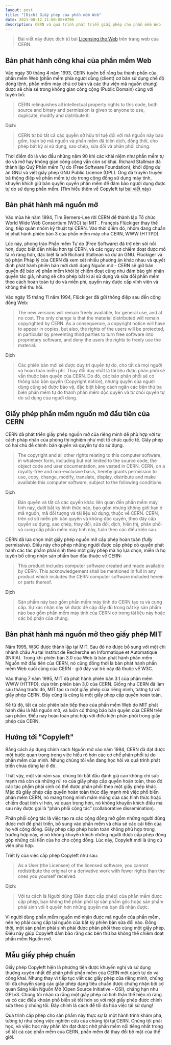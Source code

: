 ```yaml
---
layout: post
title: "[Dịch] Giấy phép của phần mềm Web"
date: 2021-08-12 11:00:00+0700
description: CERN và quá trình phát triển giấy phép cho phần mềm Web
---
```

>Bài viết này được dịch từ bài [Licensing the Web](https://home.cern/science/computing/birth-web/licensing-web) trên trang web của CERN.

## Bản phát hành công khai của phần mềm Web

Vào ngày 30 tháng 4 năm 1993, CERN tuyên bố rằng ba thành phần của phần mềm Web (phần mềm phía người dùng (client) cơ bản sử dụng chế độ dòng lệnh, phần mềm máy chủ cơ bản và các thư viện mã nguồn chung) được sẽ chia sẻ trong không gian công cộng (Public Domain) cùng với tuyên bố:

>CERN relinquishes all intellectual property rights to this code, both source and binary and permission is given to anyone to use, duplicate, modify and distribute it.

Dịch:

>CERN từ bỏ tất cả các quyền sở hữu trí tuệ đối với mã nguồn này bao gồm, toàn bộ mã nguồn và phần mềm đã biên dịch, đồng thời, cho phép bất kỳ ai sử dụng, sao chép, sửa đổi và phân phối chúng.

Thời điểm đó là vào đầu những năm 90 khi các khái niệm như phần mềm tự do và mở hay không gian công cộng vẫn còn sơ khai. Richard Stallman đã thành lập Quỹ Phần mềm Tự do (Free Software Foundation), khởi động dự án GNU và viết giấy phep GNU Public License (GPL). Ông đã truyền truyền bá thông điệp về phần mềm tự do trong cộng đồng sử dụng máy tính, khuyến khích giữ bản quyền quyền phần mềm để đảm bảo người dụng được tự do sử dụng phần mềm. (Tìm hiểu thêm về Copyleft tại [bài viết này](https://hoangnv735.github.io/blog/2021/copyleft-la-gi))

## Bản phát hành mã nguồn mở

Vào mùa hè năm 1994, Tim Berners-Lee rời CERN để thành lập Tổ chức World Wide Web Consortium (W3C) tại MIT . François Flückiger thay thế ông, tiếp quản nhóm kỹ thuật tại CERN. Vào thời điểm đó, nhóm đang chuẩn bị phát hành phiên bản 3 của phần mềm máy chủ CERN, WWW (HTTPD).

Lúc này, phong trào Phần mềm Tự do (Free Software) đã trở nên sôi nổi hơn, được biết đến nhiều hơn tại CERN, và các nguy cơ chiếm đoạt được mô tả rõ ràng hơn, đặc biệt là bởi Richard Stallman và dự án GNU. Flückiger và bộ phận Pháp lý của CERN đã xem xét nhiều phương án khác nhau và quyết định phát hành phiên bản mới dưới dạng Nguồn mở - CERN sẽ giữ bản quyền để bảo vệ phần mềm khỏi bị chiếm đoạt cũng như đảm bảo ghi nhận quyền tác giả, nhưng sẽ cho phép bất kì ai sử dụng và sửa đổi phần mềm theo cách hoàn toàn tự do và miễn phí, quyền này được cấp vĩnh viên và không thể thu hồi.

Vào ngày 15 tháng 11 năm 1994, Flückiger đã gửi thông điệp sau đến cộng đồng Web:

>The new versions will remain freely available, for general use, and at no cost. The only change is that the material distributed will remain copyrighted by CERN. As a consequence, a copyright notice will have to appear in copies, but also, the rights of the users will be protected, in particular by preventing third parties to turn free software into proprietary software, and deny the users the rights to freely use the material.

Dịch

>Các phiên bản mới sẽ được duy trì quyền tự do, cho tất cả mọi người và hoàn toàn miễn phí. Thay đổi duy nhất là tài liệu được phân phối sẽ vẫn thuộc bản quyền của CERN. Do đó, các bản phân phối sẽ có thông báo bản quyền (Copyright notice), nhưng quyền của người dùng cũng sẽ được bảo vệ, đặc biệt bằng cách ngăn các bên thứ ba biến phần mềm tự do thành phần mềm độc quyền và từ chối quyền tự do sử dụng của người dùng.

## Giấy phép phần mềm nguồn mở đầu tiên của CERN

CERN đã phát triển giấy phép nguồn mở của riêng mình để phù hợp với tư cách pháp nhân của phòng thí nghiệm như một tổ chức quốc tế. Giấy phép có hai chủ đề chính: bản quyền và quyền tự do sử dụng.

>The copyright and all other rights relating to this computer software, in whatever form, including but not limited to the source code, the object code and user documentation, are vested in CERN. CERN, on a royalty-free and non-exclusive basis, hereby grants permission to use, copy, change, modify, translate, display, distribute and make available this computer software, subject to the following conditions.

Dịch

>Bản quyền và tất cả các quyền khác liên quan đến phần mềm máy tính này, dưới bất kỳ hình thức nào, bao gồm nhưng không giới hạn ở mã nguồn, mã đối tượng và tài liệu sử dụng, thuộc về CERN. CERN, trên cơ sở miễn phí bản quyền và không độc quyền, theo đây cấp quyền sử dụng, sao chép, thay đổi, sửa đổi, dịch, hiển thị, phân phối và cung cấp phần mềm máy tính này, tuân theo các điều kiện sau.

CERN đã lựa chọn một giấy phép nguồn mở cấp phép hoàn toàn (fully permissive). Điều này cho phép những người được cấp phép có quyền phát hành các tác phẩm phái sinh theo một giấy phép mà họ lựa chọn, miễn là họ tuyên bố công nhận sản phẩm ban đầu thuộc về CERN:

>This product includes computer software created and made available by CERN. This acknowledgement shall be mentioned in full in any product which includes the CERN computer software included herein or parts thereof.

Dịch

>Sản phẩm này bao gồm phần mềm máy tính do CERN tạo ra và cung cấp. Sự xác nhận này sẽ được đề cập đầy đủ trong bất kỳ sản phẩm nào bao gồm phần mềm máy tính của CERN có trong tài liệu này hoặc các bộ phận của chúng.

## Bản phát hành mã nguồn mở theo giấy phép MIT

Năm 1995, W3C được thành lập tại MIT. Sau đó nó được bổ sung với một chi nhánh châu Âu tại Institut de Recherche en Informatique et Automatique (INRIA). Trong khi  phiên bản 3.0 của Web là bản phát hành phần mềm Nguồn mở đầu tiên của CERN, nó cũng đồng thời là bản phát hành phần mềm Web cuối cùng của CERN - giờ đây vai trò này đã thuộc về W3C.

Vào tháng 7 năm 1995, MIT đã phát hành phiên bản 3.1 của phần mềm WWW (HTTPD), dựa trên phiên bản 3.0 của CERN. Giống như CERN đã làm sáu tháng trước đó, MIT tạo ra một giấy phép của riêng mình, tương tự với giấy phép CERN. Đây cũng là cũng là một giấy phép cấp quyền hoàn toàn.

Kể từ đó, tất cả các phiên bản tiếp theo của phần mềm Web do MIT phát hành đều là Mã nguồn mở, và luôn có thông báo bản quyền của CERN trên sản phẩm. Điều này hoàn toàn phù hợp với điều kiện phân phối trong giấy phép của CERN.

## Hướng tới "Copyleft"

Bằng cách áp dụng chính sách Nguồn mở vào năm 1994, CERN đã đạt được một bước quan trọng trong việc hiểu rõ hơn các cơ chế phân phối tự do phần mềm của mình. Nhưng chúng tôi vẫn đang học hỏi và quá trình phát triển chưa dừng lại ở đó.

Thật vậy, một vài năm sau, chúng tôi bắt đầu đánh giá cao không chỉ sức mạnh mà còn cả những rủi ro của giấy phép cấp quyền hoàn toàn, theo đó các tác phẩm phái sinh có thể được phân phối theo một giấy phép khác. Mặc dù giấy phép cấp quyền hoàn toàn thúc đẩy mạnh mẽ việc phổ biến phần mềm CERN, nó mang trong mình mầm mống của các hình thức hoặc chiếm đoạt tinh vi hơn, và quan trọng hơn, nó không khuyến khích điều mà sau này được gọi là “phân phối cộng tác” (collaborative dissemination).

Phân phối cộng tác là việc tạo ra các cộng đồng mở gồm những người dùng được mời để phát triển, bổ sung vào phần mềm và chia sẻ các cải tiến của họ với cộng đồng. Giấy phép cấp phép hoàn toàn không phù hợp trong trường hợp này, vì nó không khuyến khích những người được cấp phép đóng góp những cải tiến của họ cho cộng đồng. Lúc này, Copyleft mới là ứng cử viên phù hợp.

Triết lý của việc cấp phép Copyleft như sau:

>As a User (the Licensee) of the licensed software, you cannot redistribute the original or a derivative work with fewer rights than the ones you yourself received.

Dịch:

>Với tư cách là Người dùng (Bên được cấp phép) của phần mềm được cấp phép, bạn không thể phân phối lại sản phẩm gốc hoặc sản phẩm phái sinh với ít quyền hơn những quyền mà bạn đã nhận được.

Vì người dùng phần mềm nguồn mở nhận được mã nguồn của phần mềm, nên họ phải cung cấp lại nguồn của bất kỳ phiên bản sửa đổi nào. Đồng thời, một sản phẩm phái sinh phải được phân phối theo cùng một giấy phép. Điều này giúp Copyleft đảm bảo rằng các bên thứ ba không thể chiếm đoạt phần mềm Nguồn mở.

## Mẫu giấy phép chuẩn

Giấy phép Copyleft hiện là phương tiện được khuyến nghị và sử dụng thường xuyên nhất để phân phối phần mềm của CERN một cách tự do và công khai. Nhưng thay vì tiếp tục viết các giấy phép của riêng mình, chúng tôi đã chuyển sang các giấy phép dạng tiêu chuẩn được chứng nhận bởi cơ quan Sáng kiến ​​Nguồn Mở (Open Source Initiative - OSI), chẳng hạn như GPLv3. Chúng tôi nhận ra rằng một giấy phép có tinh thần thể hiện rõ ràng và có các điều khoản phổ biến sẽ tốt hơn so với một giấy phép được chỉnh sửa theo ý chúng tôi. Đây chính là cách để tối đa hóa việc tái sử dụng!

Quá trình cấp phép cho sản phẩm này thực sự là một hành trình khám phá, tương tự như công việc nghiên cứu của chúng tôi tại CERN. Chúng tôi phải học, và việc học này phần lớn đạt được nhờ phần mềm nổi tiếng nhất trong số tất cả các phần mềm của CERN, phần mềm đã thay đổi bộ mặt của thế giới.
